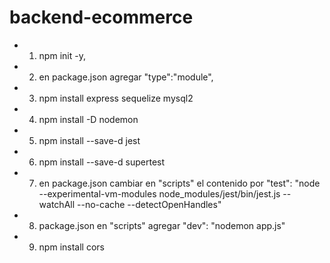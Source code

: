 # backend-ecommerce

* 1. npm init -y, 
* 2. en package.json agregar  "type":"module",
* 3. npm install express sequelize mysql2
* 4. npm install -D nodemon
* 5. npm install --save-d jest
* 6. npm install --save-d supertest
* 7. en package.json cambiar en "scripts" el contenido por "test": "node --experimental-vm-modules node_modules/jest/bin/jest.js --watchAll --no-cache --detectOpenHandles"
* 8. package.json en "scripts" agregar  "dev": "nodemon app.js"
* 9. npm install cors
